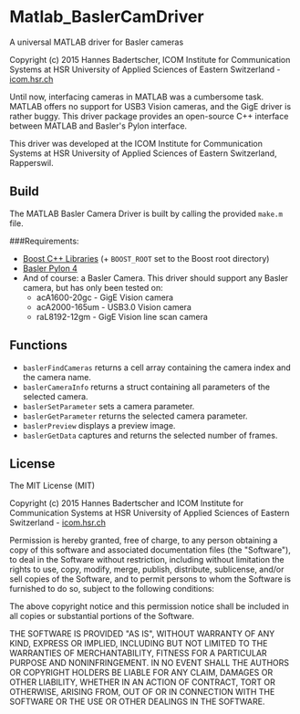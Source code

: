 # Matlab_BaslerCamDriver
A universal MATLAB driver for Basler cameras

Copyright (c) 2015 Hannes Badertscher, ICOM Institute for Communication Systems
at HSR University of Applied Sciences of Eastern Switzerland - [icom.hsr.ch](http://www.icom.hsr.ch)

Until now, interfacing cameras in MATLAB was a cumbersome task. 
MATLAB offers no support for USB3 Vision cameras, and the GigE driver is rather buggy.
This driver package provides an open-source C++ interface between MATLAB and Basler's Pylon interface.

This driver was developed at the ICOM Institute for Communication Systems 
at HSR University of Applied Sciences of Eastern Switzerland, Rapperswil. 

## Build

The MATLAB Basler Camera Driver is built by calling the provided `make.m` file.

###Requirements:
* [Boost C++ Libraries](http://www.boost.org/) (+ `BOOST_ROOT` set to the Boost root directory)
* [Basler Pylon 4](http://www.baslerweb.com/de/produkte/software) 
* And of course: a Basler Camera. 
This driver should support any Basler camera, but has only been tested on:
  - acA1600-20gc - GigE Vision camera
  - acA2000-165um - USB3.0 Vision camera
  - raL8192-12gm - GigE Vision line scan camera

## Functions
* `baslerFindCameras` returns a cell array containing the camera index and the camera name.
* `baslerCameraInfo` returns a struct containing all parameters of the selected camera.
* `baslerSetParameter` sets a camera parameter.
* `baslerGetParameter` returns the selected camera parameter.
* `baslerPreview` displays a preview image.
* `baslerGetData` captures and returns the selected number of frames.

## License

The MIT License (MIT)

Copyright (c) 2015 Hannes Badertscher and ICOM Institute for Communication Systems
at HSR University of Applied Sciences of Eastern Switzerland - [icom.hsr.ch](http://www.icom.hsr.ch)

Permission is hereby granted, free of charge, to any person obtaining a copy
of this software and associated documentation files (the "Software"), to deal
in the Software without restriction, including without limitation the rights
to use, copy, modify, merge, publish, distribute, sublicense, and/or sell
copies of the Software, and to permit persons to whom the Software is
furnished to do so, subject to the following conditions:

The above copyright notice and this permission notice shall be included in all
copies or substantial portions of the Software.

THE SOFTWARE IS PROVIDED "AS IS", WITHOUT WARRANTY OF ANY KIND, EXPRESS OR
IMPLIED, INCLUDING BUT NOT LIMITED TO THE WARRANTIES OF MERCHANTABILITY,
FITNESS FOR A PARTICULAR PURPOSE AND NONINFRINGEMENT. IN NO EVENT SHALL THE
AUTHORS OR COPYRIGHT HOLDERS BE LIABLE FOR ANY CLAIM, DAMAGES OR OTHER
LIABILITY, WHETHER IN AN ACTION OF CONTRACT, TORT OR OTHERWISE, ARISING FROM,
OUT OF OR IN CONNECTION WITH THE SOFTWARE OR THE USE OR OTHER DEALINGS IN THE
SOFTWARE.